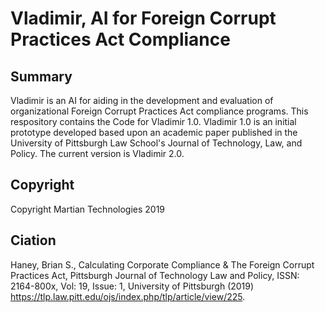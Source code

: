 # Vladimir, AI for Foreign Corrupt Practices Act Compliance

Summary
---
Vladimir is an AI for aiding in the development and evaluation of organizational Foreign Corrupt Practices Act compliance programs. This respository contains the Code for Vladimir 1.0. Vladimir 1.0 is an initial prototype developed based upon an academic paper published in the University of Pittsburgh Law School's Journal of Technology, Law, and Policy. The current version is Vladimir 2.0.

Copyright
---
Copyright Martian Technologies 2019

Ciation
---
Haney, Brian S., Calculating Corporate Compliance & The Foreign Corrupt Practices Act, Pittsburgh Journal of Technology Law and Policy, ISSN: 2164-800x, Vol: 19, Issue: 1, University of Pittsburgh (2019) https://tlp.law.pitt.edu/ojs/index.php/tlp/article/view/225.
